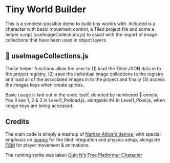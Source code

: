 # Tiny World Builder

This is a simplest-possible demo to build tiny worlds with. Included is a character with basic movement control, a Tiled project file and some a helper script (useImageCollections.js) to assist with the import of image collections that have been used in object layers.

##  🌺 useImageCollections.js

These helper functions allow the user to (1) load the Tiled JSON data in to the project registry, (2) save the individual image collections to the registry and load all of the associated images in to the project and finally (3) access the images keys when create sprites.

Basic usage is laid out in the code itself, denoted by numbered 🌺 emojis. You'll see 1, 2 & 3 in Level1_Preload.js, alongside #4 in Level1_Pixel.js, when image keys are being accessed. 

## Credits
The main code is simply a mashup of [Nathan Altice's demos](https://github.com/nathanaltice), with special emphasis on [mappy](https://github.com/nathanaltice/Mappy) for the tiled integration and physics setup, alongside [FSM]( https://github.com/nathanaltice/FSM) for player movement & animations.

The running sprite was taken [Quin N's Free Platformer Character](https://quin-n.itch.io/free-platformer-character)


